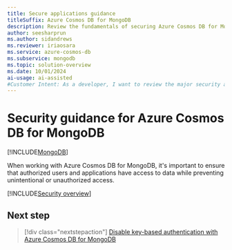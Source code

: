 ```yaml
---
title: Secure applications guidance
titleSuffix: Azure Cosmos DB for MongoDB
description: Review the fundamentals of securing Azure Cosmos DB for MongoDB using role-based access control and Microsoft Entra.
author: seesharprun
ms.author: sidandrews
ms.reviewer: iriaosara
ms.service: azure-cosmos-db
ms.subservice: mongodb
ms.topic: solution-overview
ms.date: 10/01/2024
ai-usage: ai-assisted
#Customer Intent: As a developer, I want to review the major security areas related to Azure Cosmos DB for MongoDB, so that I can build secure applications using the API for MongoDB.
---
```


# Security guidance for Azure Cosmos DB for MongoDB

[!INCLUDE[MongoDB](../../includes/appliesto-mongodb.md)]

When working with Azure Cosmos DB for MongoDB, it's important to ensure that authorized users and applications have access to data while preventing unintentional or unauthorized access.

[!INCLUDE[Security overview](../../includes/security-overview.md)]

## Next step

> [!div class="nextstepaction"]
> [Disable key-based authentication with Azure Cosmos DB for MongoDB](how-to-disable-key-based-authentication.md)